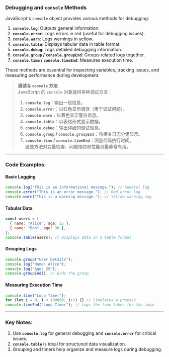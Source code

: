 ### Debugging and `console` Methods

<audio src="..\..\mp3\JavaScript's `c.mp3"></audio>

JavaScript's `console` object provides various methods for debugging:

1. **`console.log`**: Outputs general information.
2. **`console.error`**: Logs errors in red (useful for debugging issues).
3. **`console.warn`**: Logs warnings in yellow.
4. **`console.table`**: Displays tabular data in table format.
5. **`console.debug`**: Logs detailed debugging information.
6. **`console.group` / `console.groupEnd`**: Groups related logs together.
7. **`console.time` / `console.timeEnd`**: Measures execution time.

These methods are essential for inspecting variables, tracking issues, and measuring performance during development.

> **调试与 `console` 方法**  
> JavaScript 的 `console` 对象提供多种调试方法：
>
>   <audio src="..\..\mp3\Outline`console.mp3"></audio>
>
> 1. **`console.log`**：输出一般信息。  
> 2. **`console.error`**：以红色显示错误（用于调试问题）。  
> 3. **`console.warn`**：以黄色显示警告信息。  
> 4. **`console.table`**：以表格形式显示数据。  
> 5. **`console.debug`**：输出详细的调试信息。  
> 6. **`console.group` / `console.groupEnd`**：将相关日志分组显示。  
> 7. **`console.time` / `console.timeEnd`**：测量代码执行时间。  
> 这些方法对变量检查、问题跟踪和性能测量非常有用。

---

### Code Examples:

#### **Basic Logging**
```javascript
console.log("This is an informational message."); // General log
console.error("This is an error message."); // Red error log
console.warn("This is a warning message."); // Yellow warning log
```

#### **Tabular Data**
```javascript
const users = [
  { name: "Alice", age: 25 },
  { name: "Bob", age: 30 },
];
console.table(users); // Displays data in a table format
```

#### **Grouping Logs**
```javascript
console.group("User Details");
console.log("Name: Alice");
console.log("Age: 25");
console.groupEnd(); // Ends the group
```

#### **Measuring Execution Time**
```javascript
console.time("Loop Timer");
for (let i = 0; i < 100000; i++) {} // Simulates a process
console.timeEnd("Loop Timer"); // Logs the time taken for the loop
```

---

### Key Notes:
1. Use **`console.log`** for general debugging and **`console.error`** for critical issues.  
2. **`console.table`** is ideal for structured data visualization.  
3. Grouping and timers help organize and measure logs during debugging.